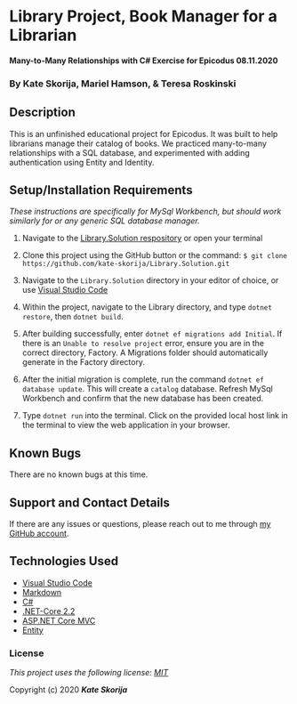 # Library Project, Book Manager for a Librarian

#### Many-to-Many Relationships with C# Exercise for Epicodus 08.11.2020

### By Kate Skorija, Mariel Hamson, & Teresa Roskinski

## Description

This is an unfinished educational project for Epicodus. It was built to help librarians manage their catalog of books. We practiced many-to-many relationships with a SQL database, and experimented with adding authentication using Entity and Identity. 

## Setup/Installation Requirements

*_These instructions are specifically for MySql Workbench, but should work similarly for or any generic SQL database manager._* 

1.  Navigate to the [Library.Solution respository](https://github.com/kate-skorija/Library.Solution) or open your terminal

2. Clone this project using the GitHub button or the command:
`$ git clone https://github.com/kate-skorija/Library.Solution.git`

3. Navigate to the `Library.Solution` directory in your editor of choice, or use [Visual Studio Code](https://code.visualstudio.com/)

4. Within the project, navigate to the Library directory, and type `dotnet restore`, then `dotnet build`. 

5. After building successfully, enter `dotnet ef migrations add Initial`. If there is an `Unable to resolve project` error, ensure you are in the correct directory, Factory. A Migrations folder should automatically generate in the Factory directory.

6. After the initial migration is complete, run the command `dotnet ef database update`. This will create a `catalog` database. Refresh MySql Workbench and confirm that the new database has been created.

7. Type `dotnet run` into the terminal. Click on the provided local host link in the terminal to view the web application in your browser. 

## Known Bugs

There are no known bugs at this time.

## Support and Contact Details

If there are any issues or questions, please reach out to me through [my GitHub account](https://github.com/kate-skorija).

## Technologies Used

*  [Visual Studio Code](https://code.visualstudio.com/)
*  [Markdown](https://daringfireball.net/projects/markdown/)
*  [C#](https://docs.microsoft.com/en-us/dotnet/csharp/)
*  [.NET-Core 2.2](https://dotnet.microsoft.com/download/dotnet-core/2.2)
*  [ASP.NET Core MVC](https://docs.microsoft.com/en-us/aspnet/core/mvc/overview?view=aspnetcore-3.1)
*  [Entity](https://docs.microsoft.com/en-us/ef/)

### License

*This project uses the following license: [MIT](https://opensource.org/licenses/MIT)*

Copyright (c) 2020 **_Kate Skorija_** 
